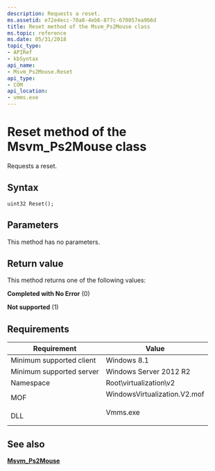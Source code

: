 ```yaml
---
description: Requests a reset.
ms.assetid: e72e4ecc-70a8-4eb6-877c-670857ea9b6d
title: Reset method of the Msvm_Ps2Mouse class
ms.topic: reference
ms.date: 05/31/2018
topic_type: 
- APIRef
- kbSyntax
api_name: 
- Msvm_Ps2Mouse.Reset
api_type: 
- COM
api_location: 
- vmms.exe
---
```


# Reset method of the Msvm\_Ps2Mouse class

Requests a reset.

## Syntax


```mof
uint32 Reset();
```



## Parameters

This method has no parameters.

## Return value

This method returns one of the following values:

<dl> <dt>

**Completed with No Error** (0)
</dt> <dt>

**Not supported** (1)
</dt> </dl>

## Requirements



| Requirement | Value |
|-------------------------------------|---------------------------------------------------------------------------------------------------------|
| Minimum supported client<br/> | Windows 8.1<br/>                                                                                  |
| Minimum supported server<br/> | Windows Server 2012 R2<br/>                                                                       |
| Namespace<br/>                | Root\\virtualization\\v2<br/>                                                                     |
| MOF<br/>                      | <dl> <dt>WindowsVirtualization.V2.mof</dt> </dl> |
| DLL<br/>                      | <dl> <dt>Vmms.exe</dt> </dl>                     |



## See also

<dl> <dt>

[**Msvm\_Ps2Mouse**](msvm-ps2mouse.md)
</dt> </dl>

 

 




